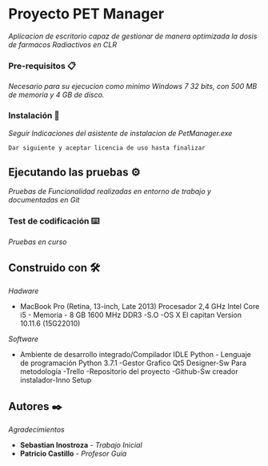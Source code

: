 # Proyecto PET Manager

_Aplicacion de escritorio capaz de gestionar de manera optimizada la dosis de farmacos Radiactivos en CLR_

### Pre-requisitos 📋

_Necesario para su ejecucion como minimo Windows 7 32 bits, con 500 MB de memoria y 4 GB de disco._

### Instalación 🔧

_Seguir Indicaciones del asistente de instalacion de PetManager.exe_

```
Dar siguiente y aceptar licencia de uso hasta finalizar
```

## Ejecutando las pruebas ⚙️

_Pruebas de Funcionalidad realizadas en entorno de trabajo y documentadas en Git_

### Test de codificación ⌨️

_Pruebas en curso_

## Construido con 🛠️

_Hadware_

* MacBook Pro (Retina, 13-inch, Late 2013) Procesador 2,4 GHz Intel Core i5 - Memoria - 8 GB 1600 MHz DDR3 -S.O -OS X El capitan Version 10.11.6 (15G22010) 

_Software_

* Ambiente de desarrollo integrado/Compilador IDLE Python - Lenguaje de programación Python 3.7.1 -Gestor Grafico Qt5 Designer-Sw Para metodología -Trello -Repositorio del proyecto -Github-Sw creador instalador-Inno Setup


## Autores ✒️

_Agradecimientos_

* **Sebastian Inostroza** - *Trabajo Inicial* 
* **Patricio Castillo** - *Profesor Guia* 
